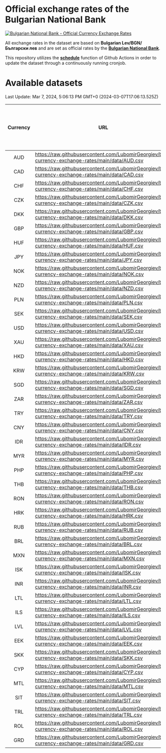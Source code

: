 # Official exchange rates of the Bulgarian National Bank

[![Bulgarian National Bank - Official Currency Exchange Rates](https://github.com/LubomirGeorgiev/bnb-currency-exchange-rates/actions/workflows/update-rates.yml/badge.svg?branch=main)](https://github.com/LubomirGeorgiev/bnb-currency-exchange-rates/actions/workflows/update-rates.yml)

All exchange rates in the dataset are based on **Bulgarian Lev/BGN/Български лев** and are set as official rates by the [**Bulgarian National Bank**](https://www.bnb.bg/Statistics/StExternalSector/StExchangeRates/StERForeignCurrencies/index.htm?toLang=_EN).

This repository utilizes the [**schedule**](https://docs.github.com/en/actions/reference/events-that-trigger-workflows) function of Github Actions in order to update the dataset through a continuously running cronjob.

# Available datasets

<!-- START LINKS (DO NOT EVER FU*ING DELETE THIS COMMENT FOR THE LOVE OF YOUR LIFE!!! IF YOU ARE CURIOS HOW IT WORKS, YOU CAN HAVE A LOOK AT ./src/updateReadme.ts) -->

Last Update: Mar 7, 2024, 5:06:13 PM GMT+0 (2024-03-07T17:06:13.525Z)

| Currency | URL                                                                                             | Number of records | Number of missing days that were filled in |
| :------: | ----------------------------------------------------------------------------------------------- | :---------------: | :----------------------------------------: |
|   AUD    | https://raw.githubusercontent.com/LubomirGeorgiev/bnb-currency-exchange-rates/main/data/AUD.csv |       8789        |                    2715                    |
|   CAD    | https://raw.githubusercontent.com/LubomirGeorgiev/bnb-currency-exchange-rates/main/data/CAD.csv |       8789        |                    2715                    |
|   CHF    | https://raw.githubusercontent.com/LubomirGeorgiev/bnb-currency-exchange-rates/main/data/CHF.csv |       8789        |                    2715                    |
|   CZK    | https://raw.githubusercontent.com/LubomirGeorgiev/bnb-currency-exchange-rates/main/data/CZK.csv |       8789        |                    2715                    |
|   DKK    | https://raw.githubusercontent.com/LubomirGeorgiev/bnb-currency-exchange-rates/main/data/DKK.csv |       8789        |                    2715                    |
|   GBP    | https://raw.githubusercontent.com/LubomirGeorgiev/bnb-currency-exchange-rates/main/data/GBP.csv |       8789        |                    2715                    |
|   HUF    | https://raw.githubusercontent.com/LubomirGeorgiev/bnb-currency-exchange-rates/main/data/HUF.csv |       8789        |                    2715                    |
|   JPY    | https://raw.githubusercontent.com/LubomirGeorgiev/bnb-currency-exchange-rates/main/data/JPY.csv |       8789        |                    2715                    |
|   NOK    | https://raw.githubusercontent.com/LubomirGeorgiev/bnb-currency-exchange-rates/main/data/NOK.csv |       8789        |                    2715                    |
|   NZD    | https://raw.githubusercontent.com/LubomirGeorgiev/bnb-currency-exchange-rates/main/data/NZD.csv |       8789        |                    2715                    |
|   PLN    | https://raw.githubusercontent.com/LubomirGeorgiev/bnb-currency-exchange-rates/main/data/PLN.csv |       8789        |                    2715                    |
|   SEK    | https://raw.githubusercontent.com/LubomirGeorgiev/bnb-currency-exchange-rates/main/data/SEK.csv |       8789        |                    2715                    |
|   USD    | https://raw.githubusercontent.com/LubomirGeorgiev/bnb-currency-exchange-rates/main/data/USD.csv |       8789        |                    2715                    |
|   XAU    | https://raw.githubusercontent.com/LubomirGeorgiev/bnb-currency-exchange-rates/main/data/XAU.csv |       8780        |                    2708                    |
|   HKD    | https://raw.githubusercontent.com/LubomirGeorgiev/bnb-currency-exchange-rates/main/data/HKD.csv |       8487        |                    2624                    |
|   KRW    | https://raw.githubusercontent.com/LubomirGeorgiev/bnb-currency-exchange-rates/main/data/KRW.csv |       8487        |                    2624                    |
|   SGD    | https://raw.githubusercontent.com/LubomirGeorgiev/bnb-currency-exchange-rates/main/data/SGD.csv |       8487        |                    2624                    |
|   ZAR    | https://raw.githubusercontent.com/LubomirGeorgiev/bnb-currency-exchange-rates/main/data/ZAR.csv |       8487        |                    2624                    |
|   TRY    | https://raw.githubusercontent.com/LubomirGeorgiev/bnb-currency-exchange-rates/main/data/TRY.csv |       6969        |                    2154                    |
|   CNY    | https://raw.githubusercontent.com/LubomirGeorgiev/bnb-currency-exchange-rates/main/data/CNY.csv |       6849        |                    2118                    |
|   IDR    | https://raw.githubusercontent.com/LubomirGeorgiev/bnb-currency-exchange-rates/main/data/IDR.csv |       6849        |                    2118                    |
|   MYR    | https://raw.githubusercontent.com/LubomirGeorgiev/bnb-currency-exchange-rates/main/data/MYR.csv |       6849        |                    2118                    |
|   PHP    | https://raw.githubusercontent.com/LubomirGeorgiev/bnb-currency-exchange-rates/main/data/PHP.csv |       6849        |                    2118                    |
|   THB    | https://raw.githubusercontent.com/LubomirGeorgiev/bnb-currency-exchange-rates/main/data/THB.csv |       6849        |                    2118                    |
|   RON    | https://raw.githubusercontent.com/LubomirGeorgiev/bnb-currency-exchange-rates/main/data/RON.csv |       6790        |                    2100                    |
|   HRK    | https://raw.githubusercontent.com/LubomirGeorgiev/bnb-currency-exchange-rates/main/data/HRK.csv |       6416        |                    1980                    |
|   RUB    | https://raw.githubusercontent.com/LubomirGeorgiev/bnb-currency-exchange-rates/main/data/RUB.csv |       6114        |                    1885                    |
|   BRL    | https://raw.githubusercontent.com/LubomirGeorgiev/bnb-currency-exchange-rates/main/data/BRL.csv |       5879        |                    1821                    |
|   MXN    | https://raw.githubusercontent.com/LubomirGeorgiev/bnb-currency-exchange-rates/main/data/MXN.csv |       5879        |                    1821                    |
|   ISK    | https://raw.githubusercontent.com/LubomirGeorgiev/bnb-currency-exchange-rates/main/data/ISK.csv |       5792        |                    1796                    |
|   INR    | https://raw.githubusercontent.com/LubomirGeorgiev/bnb-currency-exchange-rates/main/data/INR.csv |       5510        |                    1705                    |
|   LTL    | https://raw.githubusercontent.com/LubomirGeorgiev/bnb-currency-exchange-rates/main/data/LTL.csv |       5146        |                    1575                    |
|   ILS    | https://raw.githubusercontent.com/LubomirGeorgiev/bnb-currency-exchange-rates/main/data/ILS.csv |       4788        |                    1488                    |
|   LVL    | https://raw.githubusercontent.com/LubomirGeorgiev/bnb-currency-exchange-rates/main/data/LVL.csv |       4786        |                    1466                    |
|   EEK    | https://raw.githubusercontent.com/LubomirGeorgiev/bnb-currency-exchange-rates/main/data/EEK.csv |       3998        |                    1224                    |
|   SKK    | https://raw.githubusercontent.com/LubomirGeorgiev/bnb-currency-exchange-rates/main/data/SKK.csv |       2972        |                    914                     |
|   CYP    | https://raw.githubusercontent.com/LubomirGeorgiev/bnb-currency-exchange-rates/main/data/CYP.csv |       2906        |                    890                     |
|   MTL    | https://raw.githubusercontent.com/LubomirGeorgiev/bnb-currency-exchange-rates/main/data/MTL.csv |       2604        |                    799                     |
|   SIT    | https://raw.githubusercontent.com/LubomirGeorgiev/bnb-currency-exchange-rates/main/data/SIT.csv |       2544        |                    780                     |
|   TRL    | https://raw.githubusercontent.com/LubomirGeorgiev/bnb-currency-exchange-rates/main/data/TRL.csv |       1818        |                    559                     |
|   ROL    | https://raw.githubusercontent.com/LubomirGeorgiev/bnb-currency-exchange-rates/main/data/ROL.csv |       1697        |                    524                     |
|   GRD    | https://raw.githubusercontent.com/LubomirGeorgiev/bnb-currency-exchange-rates/main/data/GRD.csv |        361        |                    109                     |

<!-- END LINKS (DO NOT EVER FU*ING DELETE THIS COMMENT FOR THE LOVE OF YOUR LIFE!!! IF YOU ARE CURIOS HOW IT WORKS, YOU CAN HAVE A LOOK AT ./src/updateReadme.ts) -->
